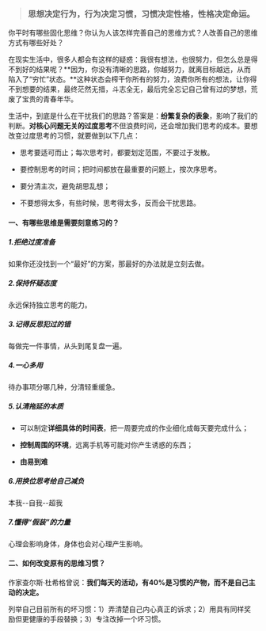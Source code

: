 > ### 思想决定行为，行为决定习惯，习惯决定性格，性格决定命运。

你平时有哪些固化思维？你认为人该怎样完善自己的思维方式？人改善自己的思维方式有哪些好处？

在现实生活中，很多人都会有这样的疑惑：我很有想法，也很努力，但怎么总是得不到好的结果呢？**因为，你没有清晰的思路，你越努力，就离目标越远，从而陷入了“穷忙”状态。**这种状态会榨干你所有的努力，浪费你所有的想法，让你得不到想要的结果，最终茫然无措，斗志全无，最后完全忘记自己曾有过的梦想，荒废了宝贵的青春年华。

生活中，到底是什么在干扰我们的思路？答案是：**纷繁复杂的表象**，影响了我们的判断。**对核心问题无关的过度思考**不但浪费时间，还会增加我们思考的成本。要想改变过度思考的习惯，就要做到以下几点：

* 思考要适可而止；每次思考时，都要划定范围，不要过于发散。

* 要控制思考的时间；把时间都放在最重要的问题上，按次序思考。

* 要分清主次，避免胡思乱想；

* 不要想得太多，有些时候，思考得太多，反而会干扰思路。

#### 一、有哪些思维是需要刻意练习的？

##### 1.拒绝过度准备

如果你还没找到一个“最好”的方案，那最好的办法就是立刻去做。

##### 2.保持怀疑态度

永远保持独立思考的能力。

##### 3.记得反思犯过的错

每做完一件事情，从头到尾复盘一遍。

##### 4.一心多用

待办事项分哪几种，分清轻重缓急。

##### 5.认清拖延的本质

* 可以制定**详细具体的时间表**，把一周要完成的作业细化成每天要完成什么；

* **控制周围的环境**，远离手机等可能对你产生诱惑的东西；

* **由易到难**

##### 6.用换位思考给自己减负

本我--自我--超我

##### 7.懂得“假装”的力量

心理会影响身体，身体也会对心理产生影响。

#### 二、如何改变原有的思维习惯？

作家查尔斯·杜希格曾说：**我们每天的活动，有40%是习惯的产物，而不是自己主动的决定。**

列举自己目前所有的坏习惯：1）弄清楚自己内心真正的诉求；2）用具有同样奖励但更健康的手段替换；3）专注改掉一个坏习惯。

